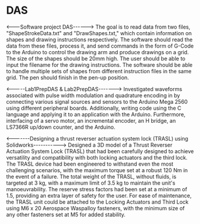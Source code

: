# DAS

<---Software project DAS------>
The goal is to read data from two files, "ShapeStrokeData.txt" and "DrawShapes.txt," which contain information on shapes and drawing instructions respectively. 
The software should read the data from these files, process it, and send commands in the form of G-Code to the Arduino to control the drawing arm and produce drawings on a grid. The size of the shapes should be 20mm high. 
The user should be able to input the filename for the drawing instructions. The software should be able to handle multiple sets of shapes from different instruction files in the same grid. The pen should finish in the pen-up position.
 
 <-----Lab1PrepDAS & Lab2PrepDAS------->
 Investigated waveforms associated with pulse width modulation and quadrature encoding in by connecting various signal sources and sensors to the Arduino Mega 2560 using different peripheral boards. 
 Additionally, writing code using the C language and applying it to an application with the Arduino. 
 Furthermore, interfacing of a servo motor, an incremental encoder, an H bridge, an LS7366R up/down counter, and the Arduino.
 
 <-------Designing a thrust reverser actuation system lock (TRASL) using Solidworks----------->
  Designed a 3D model of a Thrust Reverser Actuation System Lock (TRASL) that had been carefully designed to achieve versatility and compatibility with both locking actuators and the third lock. 
 The TRASL device had been engineered to withstand even the most challenging scenarios, with the maximum torque set at a robust 120 Nm in the event of a failure. The total weight of the TRASL, without fluids, is targeted at 3 kg, with a maximum limit of 3.5 kg to maintain the unit's manoeuvrability. The reserve stress factors had been set at a minimum of 1.5, providing an extra layer of safety for the user.
 For ease of maintenance, the TRASL unit could be attached to the Locking Actuators and Third Lock using M6 x 20 Aerospace Waspalloy fasteners, with the minimum size of any other fasteners set at M5 for added stability.
